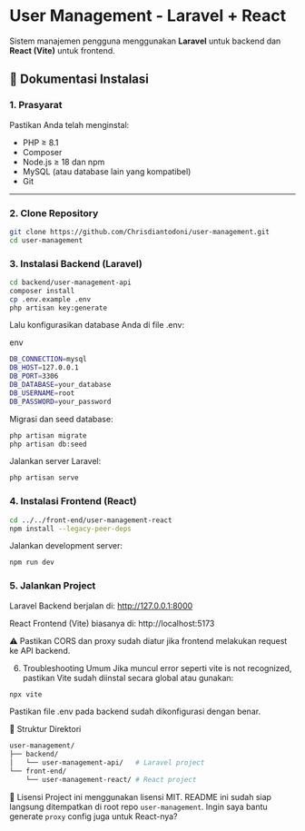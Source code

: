# User Management - Laravel + React

Sistem manajemen pengguna menggunakan **Laravel** untuk backend dan **React (Vite)** untuk frontend.

## 🚀 Dokumentasi Instalasi

### 1. Prasyarat

Pastikan Anda telah menginstal:

- PHP ≥ 8.1
- Composer
- Node.js ≥ 18 dan npm
- MySQL (atau database lain yang kompatibel)
- Git

---

### 2. Clone Repository

```bash
git clone https://github.com/Chrisdiantodoni/user-management.git
cd user-management
```

### 3. Instalasi Backend (Laravel)
```bash
cd backend/user-management-api
composer install
cp .env.example .env
php artisan key:generate
```

Lalu konfigurasikan database Anda di file .env:

env
```bash
DB_CONNECTION=mysql
DB_HOST=127.0.0.1
DB_PORT=3306
DB_DATABASE=your_database
DB_USERNAME=root
DB_PASSWORD=your_password
```

Migrasi dan seed database:

```bash
php artisan migrate
php artisan db:seed
```

Jalankan server Laravel:

```bash
php artisan serve
```

### 4. Instalasi Frontend (React)

```bash
cd ../../front-end/user-management-react
npm install --legacy-peer-deps
```

Jalankan development server:

```bash
npm run dev
```

### 5. Jalankan Project
Laravel Backend berjalan di: http://127.0.0.1:8000

React Frontend (Vite) biasanya di: http://localhost:5173

⚠️ Pastikan CORS dan proxy sudah diatur jika frontend melakukan request ke API backend.

6. Troubleshooting Umum
Jika muncul error seperti vite is not recognized, pastikan Vite sudah diinstal secara global atau gunakan:

```bash
npx vite
```

Pastikan file .env pada backend sudah dikonfigurasi dengan benar.

📂 Struktur Direktori
```bash
user-management/
├── backend/
│   └── user-management-api/   # Laravel project
└── front-end/
    └── user-management-react/ # React project
```
📄 Lisensi
Project ini menggunakan lisensi MIT.
README ini sudah siap langsung ditempatkan di root repo `user-management`. Ingin saya bantu generate `proxy` config juga untuk React-nya?
